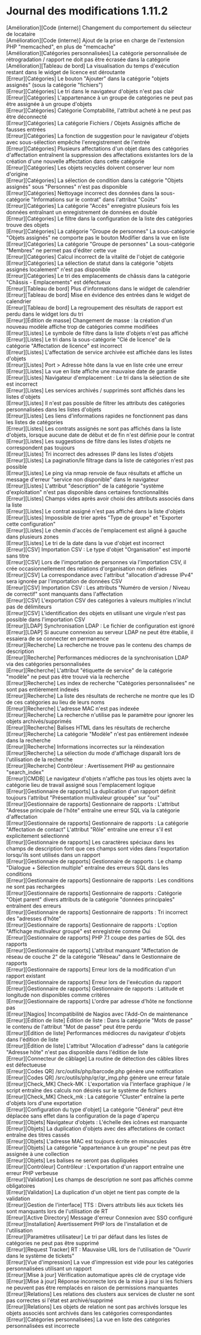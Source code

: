 # Journal des modifications 1.11.2

[Amélioration][Code (interne)]                  Changement du comportement du sélecteur de locataire  
[Amélioration][Code (interne)]                  Ajout de la prise en charge de l'extension PHP "memcached", en plus de "memcache"  
[Amélioration][Catégories personnalisées]        La catégorie personnalisée de rétrogradation / rapport ne doit pas être écrasée dans la catégorie  
[Amélioration][Tableau de bord]                 La visualisation du temps d'exécution restant dans le widget de licence est déroutante  
[Erreur][Catégories]                            Le bouton "Ajouter" dans la catégorie "objets assignés" (sous la catégorie "fichiers")  
[Erreur][Catégories]                            Le tri dans le navigateur d'objets n'est pas clair  
[Erreur][Catégories]                            L'appartenance à un groupe de catégories ne peut pas être assignée à un groupe d'objets  
[Erreur][Catégories]                            Catégorie Comptabilité, l'attribut acheté à ne peut pas être déconnecté  
[Erreur][Catégories]                            La catégorie Fichiers / Objets Assignés affiche de fausses entrées  
[Erreur][Catégories]                            La fonction de suggestion pour le navigateur d'objets avec sous-sélection empêche l'enregistrement de l'entrée  
[Erreur][Catégories]                            Plusieurs affectations d'un objet dans des catégories d'affectation entraînent la suppression des affectations existantes lors de la création d'une nouvelle affectation dans cette catégorie  
[Erreur][Catégories]                            Les objets recyclés doivent conserver leur nom d'origine  
[Erreur][Catégories]                            La sélection de condition dans la catégorie "Objets assignés" sous "Personnes" n'est pas disponible  
[Erreur][Catégories]                            Nettoyage incorrect des données dans la sous-catégorie "Informations sur le contrat" dans l'attribut "Coûts"  
[Erreur][Catégories]                            La catégorie "Accès" enregistre plusieurs fois les données entraînant un enregistrement de données en double  
[Erreur][Catégories]                            Le filtre dans la configuration de la liste des catégories trouve des objets  
[Erreur][Catégories]                            La catégorie "Groupe de personnes" La sous-catégorie "Objets assignés" ne comporte pas le bouton Modifier dans la vue en liste  
[Erreur][Catégories]                            La catégorie "Groupe de personnes" La sous-catégorie "Membres" ne permet pas d'éditer cette vue  
[Erreur][Catégories]                            Calcul incorrect de la vitalité de l'objet de catégorie  
[Erreur][Catégories]                            La sélection de statut dans la catégorie "objets assignés localement" n'est pas disponible  
[Erreur][Catégories]                            Le tri des emplacements de châssis dans la catégorie "Châssis - Emplacements" est défectueux  
[Erreur][Tableau de bord]                       Plus d'informations dans le widget de calendrier  
[Erreur][Tableau de bord]                       Mise en évidence des entrées dans le widget de calendrier  
[Erreur][Tableau de bord]                       La regroupement des résultats de rapport est perdu dans le widget lors du tri  
[Erreur][Édition de masse]                      Changement de masse : la création d'un nouveau modèle affiche trop de catégories comme modifiées  
[Erreur][Listes]                               Le symbole de filtre dans la liste d'objets n'est pas affiché  
[Erreur][Listes]                               Le tri dans la sous-catégorie "Clé de licence" de la catégorie "Affectation de licence" est incorrect  
[Erreur][Listes]                               L'affectation de service archivée est affichée dans les listes d'objets  
[Erreur][Listes]                               Port > Adresse hôte dans la vue en liste crée une erreur  
[Erreur][Listes]                               La vue en liste affiche une mauvaise date de garantie  
[Erreur][Listes]                               Navigateur d'emplacement : Le tri dans la sélection de site est incorrect  
[Erreur][Listes]                               Les services archivés / supprimés sont affichés dans les listes d'objets  
[Erreur][Listes]                               Il n'est pas possible de filtrer les attributs des catégories personnalisées dans les listes d'objets  
[Erreur][Listes]                               Les liens d'informations rapides ne fonctionnent pas dans les listes de catégories  
[Erreur][Listes]                               Les contrats assignés ne sont pas affichés dans la liste d'objets, lorsque aucune date de début et de fin n'est définie pour le contrat  
[Erreur][Listes]                               Les suggestions de filtre dans les listes d'objets ne correspondent pas toujours  
[Erreur][Listes]                               Tri incorrect des adresses IP dans les listes d'objets  
[Erreur][Listes]                               La pagination/le filtrage dans la liste de catégories n'est pas possible  
[Erreur][Listes]                               Le ping via nmap renvoie de faux résultats et affiche un message d'erreur "service non disponible" dans le navigateur  
[Erreur][Listes]                               L'attribut "description" de la catégorie "système d'exploitation" n'est pas disponible dans certaines fonctionnalités  
[Erreur][Listes]                               Champs vides après avoir choisi des attributs associés dans la liste  
[Erreur][Listes]                               Le contrat assigné n'est pas affiché dans la liste d'objets  
[Erreur][Listes]                               Impossible de trier après "Type de groupe" et "Exporter cette configuration"  
[Erreur][Listes]                               Le chemin d'accès de l'emplacement est aligné à gauche dans plusieurs zones  
[Erreur][Listes]                               Le tri de la date dans la vue d'objet est incorrect  
[Erreur][CSV]                                 Importation CSV : Le type d'objet "Organisation" est importé sans titre  
[Erreur][CSV]                                 Lors de l'importation de personnes via l'importation CSV, il crée occasionnellement des relations d'organisation non définies  
[Erreur][CSV]                                 La correspondance avec l'attribut "allocation d'adresse IPv4" sera ignorée par l'importation de données CSV  
[Erreur][CSV]                                 Importation CSV : Les attributs "Numéro de version / Niveau de correctif" sont manquants dans l'affectation  
[Erreur][CSV]                                 L'exportation CSV des catégories à valeurs multiples n'inclut pas de délimiteurs  
[Erreur][CSV]                                 L'identification des objets en utilisant une virgule n'est pas possible dans l'importation CSV  
[Erreur][LDAP]                                Synchronisation LDAP : Le fichier de configuration est ignoré  
[Erreur][LDAP]                                Si aucune connexion au serveur LDAP ne peut être établie, il essaiera de se connecter en permanence  
[Erreur][Recherche]                            La recherche ne trouve pas le contenu des champs de description  
[Erreur][Recherche]                            Performances médiocres de la synchronisation LDAP via des catégories personnalisées  
[Erreur][Recherche]                            L'attribut "étiquette de service" de la catégorie "modèle" ne peut pas être trouvé via la recherche  
[Erreur][Recherche]                            Les index de recherche "Catégories personnalisées" ne sont pas entièrement indexés  
[Erreur][Recherche]                            La liste des résultats de recherche ne montre que les ID de ces catégories au lieu de leurs noms  
[Erreur][Recherche]                            L'adresse MAC n'est pas indexée  
[Erreur][Recherche]                            La recherche n'utilise pas le paramètre pour ignorer les objets archivés/supprimés  
[Erreur][Recherche]                            Balises HTML dans les résultats de recherche  
[Erreur][Recherche]                            La catégorie "Modèle" n'est pas entièrement indexée dans la recherche  
[Erreur][Recherche]                            Informations incorrectes sur la réindexation  
[Erreur][Recherche]                            La sélection du mode d'affichage disparaît lors de l'utilisation de la recherche  
[Erreur][Recherche]                            Contrôleur : Avertissement PHP au gestionnaire "search_index"  
[Erreur][CMDB]                                Le navigateur d'objets n'affiche pas tous les objets avec la catégorie lieu de travail assigné sous l'emplacement logique  
[Erreur][Gestionnaire de rapports]             La duplication d'un rapport définit toujours l'attribut "Présentation multivaleur groupée" sur "oui"  
[Erreur][Gestionnaire de rapports]             Gestionnaire de rapports : L'attribut "Adresse principale de l'hôte" entraîne une erreur SQL via la catégorie d'affectation  
[Erreur][Gestionnaire de rapports]             Gestionnaire de rapports : La catégorie "Affectation de contact" L'attribut "Rôle" entraîne une erreur s'il est explicitement sélectionné  
[Erreur][Gestionnaire de rapports]             Les caractères spéciaux dans les champs de description font que ces champs sont vides dans l'exportation lorsqu'ils sont utilisés dans un rapport  
[Erreur][Gestionnaire de rapports]             Gestionnaire de rapports : Le champ "Dialogue + Sélection multiple" entraîne des erreurs SQL dans les conditions  
[Erreur][Gestionnaire de rapports]             Gestionnaire de rapports : Les conditions ne sont pas rechargées  
[Erreur][Gestionnaire de rapports]             Gestionnaire de rapports : Catégorie "Objet parent" divers attributs de la catégorie "données principales" entraînent des erreurs  
[Erreur][Gestionnaire de rapports]             Gestionnaire de rapports : Tri incorrect des "adresses d'hôte"  
[Erreur][Gestionnaire de rapports]             Gestionnaire de rapports : L'option "Affichage multivaleur groupé" est enregistrée comme Oui  
[Erreur][Gestionnaire de rapports]             PHP 7.1 coupe des parties de SQL des rapports  
[Erreur][Gestionnaire de rapports]             L'attribut manquant "Affectation de réseau de couche 2" de la catégorie "Réseau" dans le Gestionnaire de rapports  
[Erreur][Gestionnaire de rapports]             Erreur lors de la modification d'un rapport existant  
[Erreur][Gestionnaire de rapports]             Erreur lors de l'exécution du rapport  
[Erreur][Gestionnaire de rapports]             Gestionnaire de rapports : Latitude et longitude non disponibles comme critères  
[Erreur][Gestionnaire de rapports]             L'ordre par adresse d'hôte ne fonctionne pas  
[Erreur][Nagios]                              Incompatibilité de Nagios avec l'Add-On de maintenance  
[Erreur][Édition de liste]                    Édition de liste : Dans la catégorie "Mots de passe" le contenu de l'attribut "Mot de passe" peut être perdu  
[Erreur][Édition de liste]                    Performances médiocres du navigateur d'objets dans l'édition de liste  
[Erreur][Édition de liste]                    L'attribut "Allocation d'adresse" dans la catégorie "Adresse hôte" n'est pas disponible dans l'édition de liste  
[Erreur][Connecteur de câblage]               La routine de détection des câbles libres est défectueuse  
[Erreur][Codes QR]                            /src/outils/php/barcode.php génère une notification  
[Erreur][Codes QR]                            /src/outils/php/qr/qr_img.php génère une erreur fatale  
[Erreur][Check_MK]                            Check-MK : L'exportation via l'interface graphique / le script entraîne des calculs non désirés sur le système de fichiers  
[Erreur][Check_MK]                            Check_mk : La catégorie "Cluster" entraîne la perte d'objets lors d'une exportation  
[Erreur][Configuration du type d'objet]        La catégorie "Général" peut être déplacée sans effet dans la configuration de la page d'aperçu  
[Erreur][Objets]                              Navigateur d'objets : L'échelle des icônes est manquante  
[Erreur][Objets]                              La duplication d'objets avec des affectations de contact entraîne des titres cassés  
[Erreur][Objets]                              L'adresse MAC est toujours écrite en minuscules  
[Erreur][Objets]                              La catégorie "appartenance à un groupe" ne peut pas être assignée à une collection  
[Erreur][Objets]                              Les balises ne seront pas dupliquées  
[Erreur][Contrôleur]                          Contrôleur : L'exportation d'un rapport entraîne une erreur PHP verbeuse  
[Erreur][Validation]                          Les champs de description ne sont pas affichés comme obligatoires  
[Erreur][Validation]                          La duplication d'un objet ne tient pas compte de la validation  
[Erreur][Gestion de l'interface]               TTS : Divers attributs liés aux tickets liés sont manquants lors de l'utilisation de RT  
[Erreur][Active Directory]                    Message d'erreur Connexion avec SSO configuré  
[Erreur][Installation]                        Avertissement PHP lors de l'installation et de l'utilisation  
[Erreur][Paramètres utilisateur]              Le tri par défaut dans les listes de catégories ne peut pas être supprimé  
[Erreur][Request Tracker]                     RT : Mauvaise URL lors de l'utilisation de "Ouvrir dans le système de tickets"  
[Erreur][Vue d'impression]                    La vue d'impression est vide pour les catégories personnalisées utilisant un rapport  
[Erreur][Mise à jour]                         Vérification automatique après clé de cryptage vide  
[Erreur][Mise à jour]                         Réponse incorrecte lors de la mise à jour si les fichiers ne peuvent pas être remplacés en raison de permissions manquantes  
[Erreur][Relations]                           Les relations des clusters aux services de cluster ne sont pas correctes si l'état est archivé/supprimé  
[Erreur][Relations]                           Les objets de relation ne sont pas archivés lorsque les objets associés sont archivés dans les catégories correspondantes  
[Erreur][Catégories personnalisées]           La vue en liste des catégories personnalisées est incorrecte  

